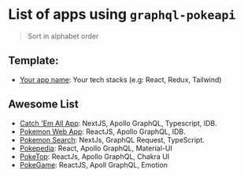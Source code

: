 # List of apps using `graphql-pokeapi`

> Sort in alphabet order

## Template:

- [Your app name](/your-demo-link): Your tech stacks (e.g: React, Redux, Tailwind)

## Awesome List

- [Catch 'Em All App](https://pokemon.ptdede.me/): NextJS, Apollo GraphQL, Typescript, IDB.
- [Pokemon Web App](https://pokemon-web-app.web.app/): ReactJS, Apollo GraphQL, IDB.
- [Pokemon Search](https://github.com/gabriel-brito/pokesearch): NextJs, GraphQL Request, TypeScript.
- [Pokepedia](https://pokepedia-ferd.web.app): React, Apollo GraphQL, Material-UI
- [PokeTop](https://poke-top.netlify.app/): ReactJs, Apollo GraphQL, Chakra UI
- [PokeGame](https://pokegame-by-andara.web.app/): ReactJS, Apoll GraphQL, Emotion
